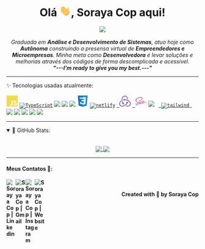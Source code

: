 <h1 align="center">Olá <img src="https://raw.githubusercontent.com/ABSphreak/ABSphreak/master/gifs/Hi.gif" width="30px">, Soraya Cop aqui!</h1>
<p align="center">
  <a href="https://github.com/Ratheshan03/readme-typing-svg"><img src="https://readme-typing-svg.herokuapp.com?lines=Full+Stack+Developer;Web+Designer;Aspiring+Designer;Artificial+Intelligence+Enthusiast&center=true&width=500&height=50"></a>
</p>

<p align="center">
  <em>
    Graduada em <b>Análise e Desenvolvimento de Sistemas</b>, atuo hoje como <b>Autônoma</b> construindo a presensa virtual de <b>Empreendedores e Microempresas</b>.
    Minha meta como <b>Desenvolvedora</b> é levar soluções e melhorias através dos códigos de forma descomplicada e acessível.</em> 
  <br>
  <b><i>"---I’m ready to give you my best.---"</i></b>
</p>

---


<summary>
  ✨ Tecnologias usadas atualmente:
</summary>
   <br>
<code><a href="https://www.javascript.com/" target="_blank"><img height="30" src="https://raw.githubusercontent.com/devicons/devicon/master/icons/javascript/javascript-plain.svg"></a></code>
<code><a href="https://www.typescriptlang.org/" target="_blank"><img height="30" src="https://www.vectorlogo.zone/logos/typescriptlang/typescriptlang-icon.svg" alt="TypeScript"></a></code>
<code><a href="https://reactjs.org/" target="_blank"><img height="30" src="https://www.vectorlogo.zone/logos/reactjs/reactjs-icon.svg"></a></code>
<code><a href="https://nextjs.org/" target="_blank"><img height="30" src="https://upload.wikimedia.org/wikipedia/commons/thumb/1/10/Cib-next-js_%28CoreUI_Icons_v1.0.0%29.svg/120px-Cib-next-js_%28CoreUI_Icons_v1.0.0%29.svg.png"></a></code>
<code><a href="https://www.w3schools.com/html/" target="_blank"><img height="30" src="https://www.vectorlogo.zone/logos/w3_html5/w3_html5-icon.svg"></a></code>
<code><a href="https://www.w3schools.com/css/" target="_blank"><img height="30" src="https://raw.githubusercontent.com/devicons/devicon/master/icons/css3/css3-original.svg"></a></code>
<code><a href="https://www.netlify.com/" target="_blank"><img src="https://www.vectorlogo.zone/logos/netlify/netlify-icon.svg" alt="netlify"  height="30"></a></code>
<code><a href="https://redux.js.org" target="_blank"> <img src="https://raw.githubusercontent.com/devicons/devicon/master/icons/redux/redux-original.svg" alt="redux" height="30"></a></code>
<code><a href="https://sass-lang.com" target="_blank"> <img src="https://raw.githubusercontent.com/devicons/devicon/master/icons/sass/sass-original.svg" alt="sass"  height="30"></a></code>
<code><a href="https://getbootstrap.com/" target="_blank"><img height="30" src="https://upload.wikimedia.org/wikipedia/commons/thumb/b/b2/Bootstrap_logo.svg/512px-Bootstrap_logo.svg.png?20210507000024"></a></code>
 <code> <a href="https://tailwindcss.com/" target="_blank"> <img src="https://www.vectorlogo.zone/logos/tailwindcss/tailwindcss-icon.svg" alt="tailwind" height="30"/> </a> </code>
<code><a href="https://nodejs.org/en/" target="_blank"><img height="30" src="https://www.vectorlogo.zone/logos/nodejs/nodejs-icon.svg"></a></code>
<code><a href="https://git-scm.com/" target="_blank"><img height="30" src="https://www.vectorlogo.zone/logos/git-scm/git-scm-icon.svg"></a></code>
<code><a href="https://reactnative.dev/" target="_blank"><img height="30" src="https://www.vectorlogo.zone/logos/reactjs/reactjs-icon.svg"></a></code>
<code><a href="https://docs.djangoproject.com/en/5.0/" target="_blank"><img height="30" src="https://www.vectorlogo.zone/logos/djangoproject/djangoproject-ar21.svg"></a></code>
<code><a href="https://docs.python.org/3/" target="_blank"><img height="30" src="https://www.vectorlogo.zone/logos/python/python-ar21.svg"></a></code>


<br>

---

<details open="">
<summary>
 📔 GitHub Stats:
</summary>
<br>
<p align="center">
  <a href="https://github.com/sorayacop">
    <img align="center"  height="175px" src="https://github-readme-stats.vercel.app/api?username=sorayacop&show_icons=true&hide_border=true&title_color=94b4a4&amp&icon_color=FFFFFF&amp&text_color=FFFFFF&amp&bg_color=000000&count_private=true&include_all_commits=true"/>
  </a>
  <a href="https://github.com/sorayacop">
    <img align="center" height="175px"  src="https://github-readme-stats.vercel.app/api/top-langs/?username=sorayacop&text_color=FFFFFF&bg_color=000000&title_color=94b4a4&langs_count=15&layout=compact&hide_border=true" />
  </a>
</p>
</details>

---

<h4> Meus Contatos 🤝: <h4>
  </hr>
  <a href="https://www.linkedin.com/in/sorayacop/">
   <img align="left" alt=" Soraya Cop | Linkedin" width="24px" src="https://www.vectorlogo.zone/logos/linkedin/linkedin-icon.svg" />
  </a>
  <a href="mailto:soraya.cop@gmail.com">
    <img align="left" alt="Soraya Cop | Gmail" width="26px" src="https://www.vectorlogo.zone/logos/gmail/gmail-icon.svg" />
  </a>
  <a href="https://www.instagram.com/sorayacop_/">
    <img align="left" alt="Soraya Cop | Instagram" width="24px" src="https://www.vectorlogo.zone/logos/instagram/instagram-icon.svg" />
  </a>
  <a href="https://sorayacop.com.br">
    <img align="left" alt="Soraya Cop | Website" width="26px" src="https://www.svgrepo.com/show/474386/internet.svg" />
  </a>
  <br>
  
<p align="right" > Created with 🧡 by Soraya Cop</p>


